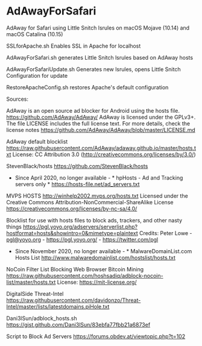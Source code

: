 # AdAwayForSafari
AdAway for Safari using Little Snitch lsrules on macOS Mojave (10.14) and macOS Catalina (10.15)

SSLforApache.sh Enables SSL in Apache for localhost

AdAwayForSafari.sh generates Little Snitch lsrules based on AdAway hosts

AdAwayForSafariUpdate.sh Generates new lsrules, opens Little Snitch Configuration for update

RestoreApacheConfig.sh restores Apache's default configuration

Sources: 

AdAway is an open source ad blocker for Android using the hosts file.
https://github.com/AdAway/AdAway/
AdAway is licensed under the GPLv3+.
The file LICENSE includes the full license text. For more details, check the license notes https://github.com/AdAway/AdAway/blob/master/LICENSE.md

AdAway default blocklist
https://raw.githubusercontent.com/AdAway/adaway.github.io/master/hosts.txt
License: CC Attribution 3.0 (http://creativecommons.org/licenses/by/3.0/)

StevenBlack/hosts
https://github.com/StevenBlack/hosts

* Since April 2020, no longer available - * hpHosts - Ad and Tracking servers only * https://hosts-file.net/ad_servers.txt

MVPS HOSTS 
http://winhelp2002.mvps.org/hosts.txt
Licensed under the Creative Commons Attribution-NonCommercial-ShareAlike License https://creativecommons.org/licenses/by-nc-sa/4.0/

Blocklist for use with hosts files to block ads, trackers, and other nasty things
https://pgl.yoyo.org/adservers/serverlist.php?hostformat=hosts&showintro=0&mimetype=plaintext
Credits:        Peter Lowe - pgl@yoyo.org - https://pgl.yoyo.org/ - https://twitter.com/pgl

* Since November 2020, no longer available - * MalwareDomainList.com Hosts List
http://www.malwaredomainlist.com/hostslist/hosts.txt 

NoCoin Filter List
Blocking Web Browser Bitcoin Mining
https://raw.githubusercontent.com/hoshsadiq/adblock-nocoin-list/master/hosts.txt
License: https://mit-license.org/

DigitalSide Threat-Intel
https://raw.githubusercontent.com/davidonzo/Threat-Intel/master/lists/latestdomains.piHole.txt

Dani3lSun/adblock_hosts.sh https://gist.github.com/Dani3lSun/83ebfa77fbb21a6873ef

Script to Block Ad Servers
https://forums.obdev.at/viewtopic.php?t=102
